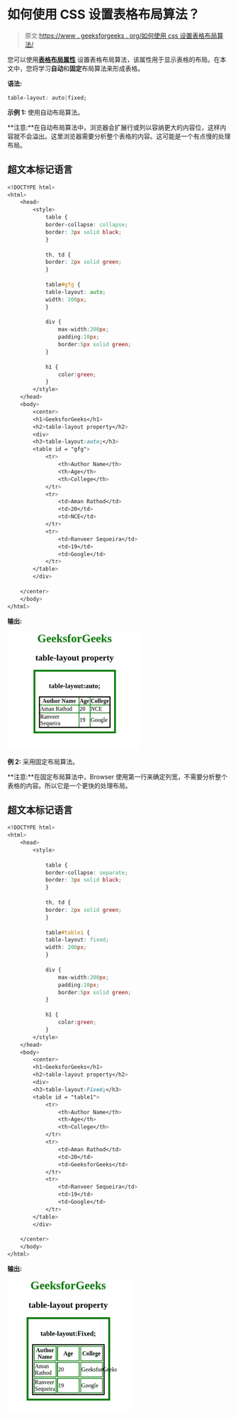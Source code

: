 # 如何使用 CSS 设置表格布局算法？

> 原文:[https://www . geeksforgeeks . org/如何使用 css 设置表格布局算法/](https://www.geeksforgeeks.org/how-to-set-the-table-layout-algorithm-using-css/)

您可以使用[**表格布局属性**](https://www.geeksforgeeks.org/css-table-layout-property/) 设置表格布局算法，该属性用于显示表格的布局。在本文中，您将学习**自动**和**固定**布局算法来形成表格。

**语法:**

```css
table-layout: auto|fixed;
```

**示例 1:** 使用自动布局算法。

**注意:**在自动布局算法中，浏览器会扩展行或列以容纳更大的内容位，这样内容就不会溢出。这里浏览器需要分析整个表格的内容。这可能是一个有点慢的处理布局。

## 超文本标记语言

```css
<!DOCTYPE html>
<html>
    <head>
        <style>
            table {
            border-collapse: collapse;
            border: 3px solid black;
            }

            th, td {
            border: 2px solid green;
            }

            table#gfg {
            table-layout: auto;
            width: 200px;
            }

            div {
                max-width:200px;
                padding:10px;
                border:5px solid green;
            }

            h1 {
                color:green;
            }
        </style>
    </head>
    <body>
        <center>
        <h1>GeeksforGeeks</h1>
        <h2>table-layout property</h2>
        <div>
        <h3>table-layout:auto;</h3>
        <table id = "gfg">
            <tr>
                <th>Author Name</th>
                <th>Age</th>
                <th>College</th>
            </tr>
            <tr>
                <td>Aman Rathod</td>
                <td>20</td>
                <td>NCE</td>
            </tr>
            <tr>
                <td>Ranveer Sequeira</td>
                <td>19</td>
                <td>Google</td>
            </tr>
        </table>
        </div>

    </center>
    </body>
</html>
```

**输出:**

![](img/53dc39cafae9e0be67d186615599369e.png)

**例 2:** 采用固定布局算法。

**注意:**在固定布局算法中，Browser 使用第一行来确定列宽，不需要分析整个表格的内容。所以它是一个更快的处理布局。

## 超文本标记语言

```css
<!DOCTYPE html>
<html>
    <head>
        <style>

            table {
            border-collapse: separate;
            border: 3px solid black;
            }

            th, td {
            border: 2px solid green;
            }

            table#table1 {
            table-layout: fixed;
            width: 200px;
            }

            div {
                max-width:200px;
                padding:10px;
                border:5px solid green;
            }

            h1 {
                color:green;
            }
        </style>
    </head>
    <body>
        <center>
        <h1>GeeksforGeeks</h1>
        <h2>table-layout property</h2>
        <div>
        <h3>table-layout:Fixed;</h3>
        <table id = "table1">
            <tr>
                <th>Author Name</th>
                <th>Age</th>
                <th>College</th>
            </tr>
            <tr>
                <td>Aman Rathod</td>
                <td>20</td>
                <td>GeeksforGeeks</td>
            </tr>
            <tr>
                <td>Ranveer Sequeira</td>
                <td>19</td>
                <td>Google</td>
            </tr>
        </table>
        </div>

    </center>
    </body>
</html>
```

**输出:**

![](img/475b5fe8a081fcbf7a302aafdce76b8f.png)